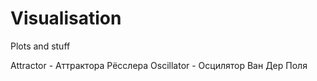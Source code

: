 # Visualisation 
 
Plots and stuff

Attractor - Аттрактора Рёсслера 
Oscillator - Осцилятор Ван Дер Поля 
